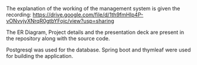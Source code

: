 The explanation of the working of the management system is given the recording: https://drive.google.com/file/d/1th9fmHIp4P-vONvvjyXNrqR0gtbYFojc/view?usp=sharing

The ER Diagram, Project details and the presentation deck are present in the repository along with the source code.

Postgresql was used for the database. 
Spring boot and thymleaf were used for building the application.
